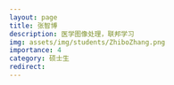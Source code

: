 ```yaml
---
layout: page
title: 张智博
description: 医学图像处理，联邦学习
img: assets/img/students/ZhiboZhang.png
importance: 4
category: 硕士生
redirect:
---
```

